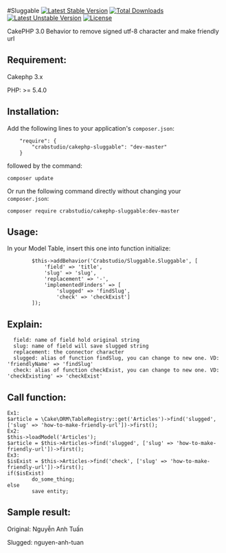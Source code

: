 #Sluggable
[![Latest Stable Version](https://poser.pugx.org/crabstudio/cakephp-sluggable/v/stable.svg)](https://packagist.org/packages/crabstudio/cakephp-sluggable) [![Total Downloads](https://poser.pugx.org/crabstudio/cakephp-sluggable/downloads.svg)](https://packagist.org/packages/crabstudio/cakephp-sluggable) [![Latest Unstable Version](https://poser.pugx.org/crabstudio/cakephp-sluggable/v/unstable.svg)](https://packagist.org/packages/crabstudio/cakephp-sluggable) [![License](https://poser.pugx.org/crabstudio/cakephp-sluggable/license.svg)](https://packagist.org/packages/crabstudio/cakephp-sluggable)

CakePHP 3.0 Behavior to remove signed utf-8 character and make friendly url

## Requirement:

Cakephp 3.x

PHP: >= 5.4.0

## Installation:
Add the following lines to your application's `composer.json`:

```
    "require": {
        "crabstudio/cakephp-sluggable": "dev-master"
    }
```

followed by the command:

`composer update`

Or run the following command directly without changing your `composer.json`:

`composer require crabstudio/cakephp-sluggable:dev-master`

## Usage:
In your Model Table, insert this one into function initialize:

```
        $this->addBehavior('Crabstudio/Sluggable.Sluggable', [
            'field' => 'title',
            'slug' => 'slug',
            'replacement' => '-', 
            'implementedFinders' => [
                'slugged' => 'findSlug',
                'check' => 'checkExist']
        ]);
```

## Explain:
```
  field: name of field hold original string
  slug: name of field will save slugged string
  replacement: the connector character
  slugged: alias of function findSlug, you can change to new one. VD: 'friendlyName' => 'findSlug'
  check: alias of function checkExist, you can change to new one. VD: 'checkExisting' => 'checkExist'
```

## Call function:
```
Ex1: 
$article = \Cake\ORM\TableRegistry::get('Articles')->find('slugged', ['slug' => 'how-to-make-friendly-url'])->first();
Ex2:
$this->loadModel('Articles');
$article = $this->Articles->find('slugged', ['slug' => 'how-to-make-friendly-url'])->first();
Ex3:
$isExist = $this->Articles->find('check', ['slug' => 'how-to-make-friendly-url'])->first();
if($isExist)
        do_some_thing;
else
        save entity;
```

## Sample result:

Original: Nguyễn Anh Tuấn

Slugged: nguyen-anh-tuan
